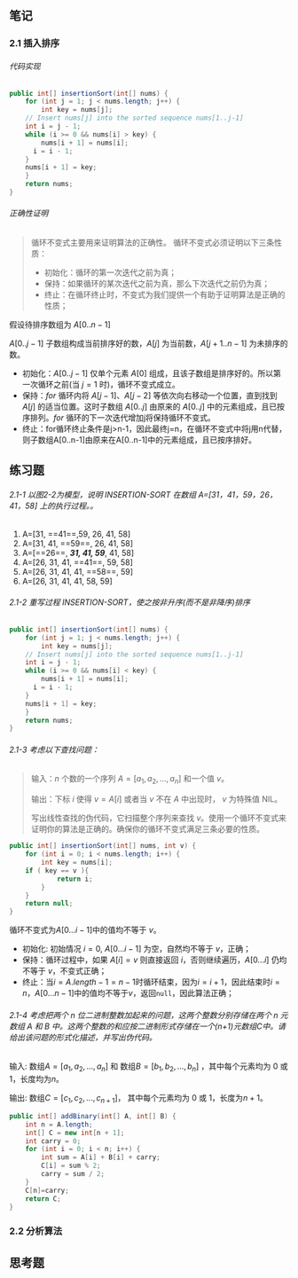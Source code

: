 ## 笔记

### 2.1 插入排序

###### 代码实现

```java
public int[] insertionSort(int[] nums) {
	for (int j = 1; j < nums.length; j++) {
		int key = nums[j];
    // Insert nums[j] into the sorted sequence nums[1..j-1]
    int i = j - 1;
    while (i >= 0 && nums[i] > key) {
	    nums[i + 1] = nums[i];
      i = i - 1;
    }
    nums[i + 1] = key;
	}
	return nums;
}
```

###### 正确性证明

> 循环不变式主要用来证明算法的正确性。 循环不变式必须证明以下三条性质：
>
> - 初始化：循环的第一次迭代之前为真；
> - 保持：如果循环的某次迭代之前为真，那么下次迭代之前仍为真；
> - 终止：在循环终止时，不变式为我们提供一个有助于证明算法是正确的性质；

假设待排序数组为 $A[0..n-1]$ 

$A[0..j-1]$ 子数组构成当前排序好的数，$A[j]$ 为当前数，$A[j+1..n-1]$ 为未排序的数。

- 初始化：$A[0..j-1]$ 仅单个元素 $A[0]$ 组成，且该子数组是排序好的。所以第一次循环之前(当 $j=1$ 时)，循环不变式成立。
- 保持：$for$ 循环内将 $A[j-1]$、$A[j-2]$ 等依次向右移动一个位置，直到找到 $A[j]$ 的适当位置。这时子数组 $A[0..j]$ 由原来的 $A[0..j]$ 中的元素组成，且已按序排列。$for$ 循环的下一次迭代增加j将保持循环不变式。
- 终止：for循环终止条件是j>n-1，因此最终j=n，在循环不变式中将j用n代替，则子数组A[0..n-1]由原来在A[0..n-1]中的元素组成，且已按序排好。

## 练习题

###### 2.1-1 以图2-2为模型，说明 INSERTION-SORT 在数组 A=[31，41，59，26，41，58] 上的执行过程。。

1. A=[31, ==41==,59, 26, 41, 58] 
2. A=[31, 41, ==59==, 26, 41, 58] 
3. A=[==26==, ***31, 41, 59***, 41, 58] 
4. A=[26, 31, 41, ==41==, 59, 58]
5. A=[26, 31, 41, 41, ==58==, 59]
6. A=[26, 31, 41, 41, 58, 59]

###### 2.1-2 重写过程 INSERTION-SORT，使之按非升序(而不是非降序)排序

```java
public int[] insertionSort(int[] nums) {
	for (int j = 1; j < nums.length; j++) {
		int key = nums[j];
    // Insert nums[j] into the sorted sequence nums[1..j-1]
    int i = j - 1;
    while (i >= 0 && nums[i] < key) {
	    nums[i + 1] = nums[i];
      i = i - 1;
    }
    nums[i + 1] = key;
	}
	return nums;
}
```

###### 2.1-3 考虑以下查找问题：

> 输入：$n$ 个数的一个序列 $A=[a_1, a_2, ..., a_n]$ 和一个值 $v$。
>
> 输出：下标 $i$ 使得 $v=A[i]$ 或者当 $v$ 不在 $A$ 中出现时， $v$ 为特殊值 NIL。
>
> 写出线性查找的伪代码，它扫描整个序列来查找 $v$。使用一个循环不变式来证明你的算法是正确的。确保你的循环不变式满足三条必要的性质。

```java
public int[] insertionSort(int[] nums, int v) {
	for (int i = 0; i < nums.length; i++) {
		int key = nums[i];
    if ( key == v ){
			return i;
		}
	}
	return null;
}
```

循环不变式为$A[0...i-1]$中的值均不等于 $v$。

- 初始化: 初始情况 $i=0$, $A[0...i-1]$ 为空，自然均不等于 $v$，正确；
- 保持：循环过程中，如果 $A[i]=v$ 则直接返回 $i$，否则继续遍历，$A[0...i]$ 仍均不等于 $v$，不变式正确；
- 终止：当$i=A.length-1=n-1$时循环结束，因为$i=i+1$，因此结束时$i=n$，$A[0...n-1]$中的值均不等于$v$，返回`null`，因此算法正确；

###### 2.1-4 考虑把两个 n 位二进制整数加起来的问题，这两个整数分别存储在两个 n 元数组 A 和 B 中。这两个整数的和应按二进制形式存储在一个(n+1)元数组C中。请给出该问题的形式化描述，并写出伪代码。

输入: 数组$A=[a_1, a_2, ..., a_n]$ 和 数组$B=[b_1, b_2, ..., b_n]$ ，其中每个元素均为 0 或 1，长度均为$n$。

输出: 数组$C=[c_1, c_2, ..., c_{n+1}]$， 其中每个元素均为 0 或 1，长度为$n+1$。

```java
public int[] addBinary(int[] A, int[] B) {
    int n = A.length;
    int[] C = new int[n + 1];
    int carry = 0;
    for (int i = 0; i < n; i++) {
        int sum = A[i] + B[i] + carry;
        C[i] = sum % 2;
        carry = sum / 2;
    }
    C[n]=carry;
    return C;
}
```



### 2.2 分析算法





## 思考题



